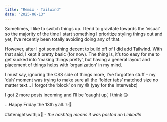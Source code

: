 ```yaml
---
title: "Remix - Tailwind"
date: "2025-06-13"
---
```


Sometimes, I like to switch things up. I tend to gravitate towards the ‘visual’ so the majority of the time I start something I prioritize styling things out and yet, I’ve recently been totally avoiding doing any of that.

However, after I got something decent to build off of I did add Tailwind. With that said, I kept it pretty basic (for now). The thing is, it’s too easy for me to get sucked into 'making things pretty', but having a general layout and placement of things helps with ‘organization’ in my mind.

I must say, ignoring the CSS side of things more, I’ve forgotten stuff – my ‘duh’ moment was trying to make sure all the ‘folder tabs’ matched size no matter text… I forgot the ‘block’ on my <NavLink>😅 (yay for the Interwebz)

I got 2 more posts incoming and I’ll be ‘caught up’, I think 🙃

…Happy Friday the 13th y’all. ✨🖖

#latenightswithjo🌙 - _the hashtag means it was posted on LinkedIn_
